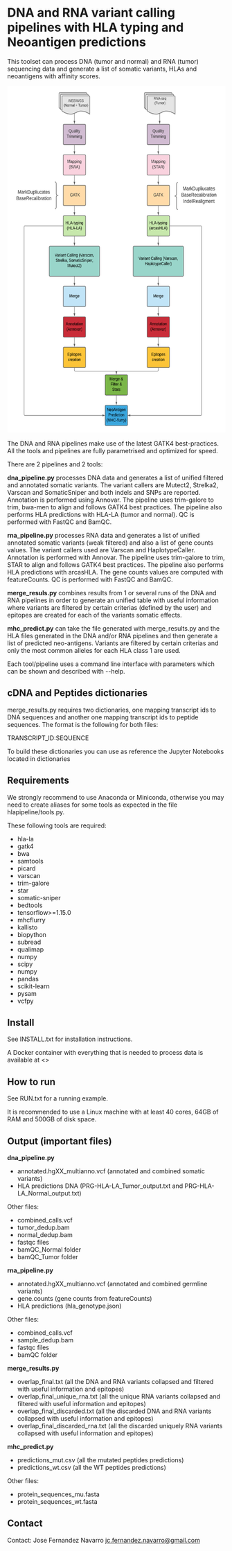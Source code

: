 # DNA and RNA variant calling pipelines with HLA typing and Neoantigen predictions
This toolset can process DNA (tumor and normal) and RNA (tumor) sequencing data 
and generate a list of somatic variants, HLAs and neoantigens with affinity scores. 

<p align="center">
<img src="diagram.png" height="800">
</p>


The DNA and RNA pipelines make use of the latest GATK4 best-practices.
All the tools and pipelines are fully parametrised and optimized for speed. 

There are 2 pipelines and 2 tools:

**dna_pipeline.py** processes DNA data and generates a list of unified
filtered and annotated somatic variants. 
The variant callers are Mutect2, Strelka2, Varscan and SomaticSniper and both indels and SNPs are
reported. Annotation is performed using Annovar. 
The pipeline uses trim-galore to trim, bwa-men to align and follows GATK4 best practices. 
The pipeline also performs HLA predictions with HLA-LA (tumor and normal).
QC is performed with FastQC and BamQC.

**rna_pipeline.py** processes RNA data and generates a list of unified
annotated somatic variants (weak filtered) and also a list of gene counts values. 
The variant callers used are Varscan and HaplotypeCaller. Annotation is performed with Annovar.
The pipeline uses trim-galore to trim, STAR to align and follows GATK4 best practices. 
The pipeline also performs HLA predictions with arcasHLA.
The gene counts values are computed with featureCounts.
QC is performed with FastQC and BamQC.

**merge_resuls.py** combines results from 1 or several runs of the DNA and RNA
pipelines in order to generate an unified table with useful information where
variants are filtered by certain criterias (defined by the user) and epitopes 
are created for each of the variants somatic effects. 

**mhc_predict.py** can take the file generated with merge_results.py and the HLA files
generated in the DNA and/or RNA pipelines and then generate a list of predicted neo-antigens.
Variants are filtered by certain criterias and only the most common alleles for each HLA class 1
are used. 

Each tool/pipeline uses a command line interface with parameters which
can be shown and described with --help.

## cDNA and Peptides dictionaries
merge_results.py requires two dictionaries, one mapping transcript ids to DNA sequences and another
one mapping transcript ids to peptide sequences. The format is the following for both files:

TRANSCRIPT_ID:SEQUENCE 

To build these dictionaries you can use as reference the Jupyter Notebooks located in dictionaries

## Requirements
We strongly recommend to use Anaconda or Miniconda, otherwise you may need to create aliases
for some tools as expected in the file hlapipeline/tools.py. 

These following tools are required:

* hla-la
* gatk4 
* bwa 
* samtools 
* picard 
* varscan 
* trim-galore 
* star 
* somatic-sniper 
* bedtools
* tensorflow>=1.15.0
* mhcflurry
* kallisto
* biopython
* subread
* qualimap
* numpy
* scipy
* numpy
* pandas
* scikit-learn
* pysam
* vcfpy

## Install
See INSTALL.txt for installation instructions. 

A Docker container with everything that is needed to process
data is available at <>

## How to run
See RUN.txt for a running example.

It is recommended to use a Linux machine with at least 40 cores, 64GB of RAM
and 500GB of disk space. 

## Output (important files)

**dna_pipeline.py** 
- annotated.hgXX_multianno.vcf (annotated and combined somatic variants)
- HLA predictions DNA (PRG-HLA-LA_Tumor_output.txt and PRG-HLA-LA_Normal_output.txt)

Other files:
  - combined_calls.vcf
  - tumor_dedup.bam
  - normal_dedup.bam
  - fastqc files
  - bamQC_Normal folder
  - bamQC_Tumor folder
  
**rna_pipeline.py** 
- annotated.hgXX_multianno.vcf (annotated and combined germline variants)
- gene.counts (gene counts from featureCounts)
- HLA predictions (hla_genotype.json)

Other files:
  - combined_calls.vcf
  - sample_dedup.bam
  - fastqc files
  - bamQC folder
  
**merge_results.py** 
- overlap_final.txt (all the DNA and RNA variants collapsed and filtered with useful information and epitopes)
- overlap_final_unique_rna.txt (all the unique RNA variants collapsed and filtered with useful information and epitopes)
- overlap_final_discarded.txt (all the discarded DNA and RNA variants collapsed with useful information and epitopes)
- overlap_final_discarded_rna.txt (all the discarded uniquely RNA variants collapsed with useful information and epitopes)

**mhc_predict.py** 
- predictions_mut.csv (all the mutated peptides predictions)
- predictions_wt.csv (all the WT peptides predictions)

Other files:
  - protein_sequences_mu.fasta
  - protein_sequences_wt.fasta
  
## Contact
Contact: Jose Fernandez Navarro <jc.fernandez.navarro@gmail.com>


